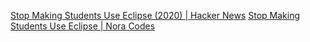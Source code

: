
[Stop Making Students Use Eclipse (2020) | Hacker News](https://news.ycombinator.com/item?id=29136820)
[Stop Making Students Use Eclipse | Nora Codes](https://nora.codes/post/stop-making-students-use-eclipse/)
